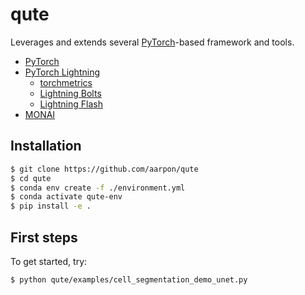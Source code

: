 # qute

Leverages and extends several [PyTorch](https://pytorch.org)-based framework and tools.

* [PyTorch](https://pytorch.org)
* [PyTorch Lightning](https://www.pytorchlightning.ai/)
  * [torchmetrics](https://github.com/PyTorchLightning/metrics)
  * [Lightning Bolts](https://github.com/PyTorchLightning/lightning-bolts)
  * [Lightning Flash](https://github.com/PyTorchLightning/lightning-flash)
* [MONAI](https://monai.io)

## Installation

```bash
$ git clone https://github.com/aarpon/qute
$ cd qute
$ conda env create -f ./environment.yml
$ conda activate qute-env
$ pip install -e .
```

## First steps

To get started, try:

```bash
$ python qute/examples/cell_segmentation_demo_unet.py 
```
